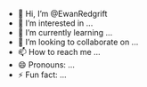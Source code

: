 - 👋 Hi, I’m @EwanRedgrift
- 👀 I’m interested in ...
- 🌱 I’m currently learning ...
- 💞️ I’m looking to collaborate on ...
- 📫 How to reach me ...
- 😄 Pronouns: ...
- ⚡ Fun fact: ... 

<!---
EwanRedgrift/EwanRedgrift is a ✨ special ✨ repository because its `README.md` (this file) appears on your GitHub profile.
You can click the Preview link to take a look at your changes.
--->
